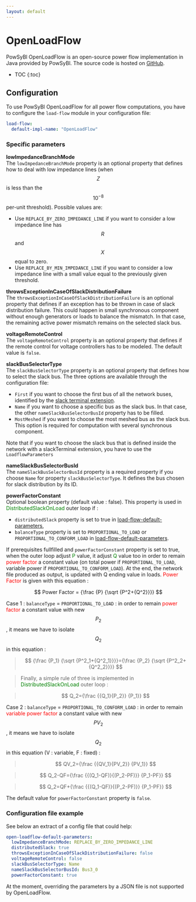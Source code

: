 ```yaml
---
layout: default
---
```


# OpenLoadFlow

PowSyBl OpenLoadFlow is an open-source power flow implementation in Java provided by PowSyBl. The source code is hosted on [GitHub](https://github.com/powsybl/powsybl-open-loadflow). 

* TOC
{:toc}

## Configuration
To use PowSyBl OpenLoadFlow for all power flow computations, you have to configure the `load-flow` module in your configuration file:
```yaml
load-flow:
  default-impl-name: "OpenLoadFlow"
```

### Specific parameters

**lowImpedanceBranchMode**  
The `lowImpedanceBranchMode` property is an optional property that defines how to deal with low impedance lines (when $$Z$$ is less than the $$10^{-8}$$ per-unit threshold).
Possible values are:
- Use `REPLACE_BY_ZERO_IMPEDANCE_LINE` if you want to consider a low impedance line has $$R$$ and $$X$$ equal to zero.
- Use `REPLACE_BY_MIN_IMPEDANCE_LINE` if you want to consider a low impedance line with a small value equal to the previously given threshold.

**throwsExceptionInCaseOfSlackDistributionFailure**  
The `throwsExceptionInCaseOfSlackDistributionFailure` is an optional property that defines if an exception has to be thrown in case of slack distribution failure.
This could happen in small synchronous component without enough generators or loads to balance the mismatch.
In that case, the remaining active power mismatch remains on the selected slack bus.

**voltageRemoteControl**  
The `voltageRemoteControl` property is an optional property that defines if the remote control for voltage controllers has to be modeled.
The default value is `false`.

**slackBusSelectorType**  
The `slackBusSelectorType` property is an optional property that defines how to select the slack bus. The three options are available through the configuration file:
- `First` if you want to choose the first bus of all the network buses, identified by the [slack terminal extension]().
- `Name` if you want to choose a specific bus as the slack bus. In that case, the other `nameSlackBusSelectorBusId` property has to be filled.
- `MostMeshed` if you want to choose the most meshed bus as the slack bus. This option is required for computation with several synchronous component.

Note that if you want to choose the slack bus that is defined inside the network with a slackTerminal extension, you have to use the `LoadflowParameters`

**nameSlackBusSelectorBusId**  
The `nameSlackBusSelectorBusId` property is a required property if you choose `Name` for property `slackBusSelectorType`.
It defines the bus chosen for slack distribution by its ID.

**powerFactorConstant**  
Optional boolean property (default value : false). This property is used in <span style="color: green">DistributedSlackOnLoad</span> outer loop if :
- `distributedSlack` property is set to true in [load-flow-default-parameters](https://www.powsybl.org/pages/documentation/simulation/powerflow/index.html#available-parameters "load-flow-default-parameters"),
- `balanceType` property is set to `PROPORTIONAL_TO_LOAD` or `PROPORTIONAL_TO_CONFORM_LOAD` in  [load-flow-default-parameters](https://www.powsybl.org/pages/documentation/simulation/powerflow/index.html#available-parameters "load-flow-default-parameters").

If prerequisites fullfilled and `powerFactorConstant` property is set to true, when the outer loop adjust <span style="color: green">P</span> value,
it adjust <span style="color: green">Q</span> value too in order to remain <span style="color: red">power factor</span> a constant value (on total power if  `PROPORTIONAL_TO_LOAD`, variable power if `PROPORTIONAL_TO_CONFORM_LOAD`).
At the end, the network file produced as output, is updated with Q ending value in loads.
<span style="color: red">Power Factor</span> is given with this equation :

$$
Power Factor = {\frac {P} {\sqrt {P^2+{Q^2}}}}
$$ 

Case 1 : `balanceType` = `PROPORTIONAL_TO_LOAD` : in order to remain <span style="color: red">power factor</span> a constant value with new $$P_2$$, it means we have to isolate $$Q_2$$ in this equation :

> $$
{\frac {P_1} {\sqrt {P^2_1+{Q^2_1}}}}={\frac {P_2} {\sqrt {P^2_2+{Q^2_2}}}}
$$

> Finally, a simple rule of three is implemented in <span style="color: green">DistributedSlackOnLoad</span> outer loop :

> $$
Q_2={\frac {{Q_1}{P_2}} {P_1}}
$$

Case 2 : `balanceType` = `PROPORTIONAL_TO_CONFORM_LOAD` : in order to remain <span style="color: red">variable power factor</span> a constant value with new $$PV_2$$, it means we have to isolate $$Q_2$$ in this equation (V : variable, F : fixed) :

> $$
QV_2={\frac {{QV_1}{PV_2}} {PV_1}}
$$

> $$
Q_2-QF={\frac {{(Q_1-QF)}{(P_2-PF)}} {P_1-PF}}
$$

> $$
Q_2=QF+{\frac {{(Q_1-QF)}{(P_2-PF)}} {P_1-PF}}
$$


The default value for `powerFactorConstant` property is `false`.

### Configuration file example
See below an extract of a config file that could help:

```yaml
open-loadflow-default-parameters:
  lowImpedanceBranchMode: REPLACE_BY_ZERO_IMPEDANCE_LINE
  distributedSlack: true
  throwsExceptionInCaseOfSlackDistributionFailure: false
  voltageRemoteControl: false
  slackBusSelectorType: Name
  nameSlackBusSelectorBusId: Bus3_0
  powerFactorConstant: true
```

At the moment, overriding the parameters by a JSON file is not supported by OpenLoadFlow.
